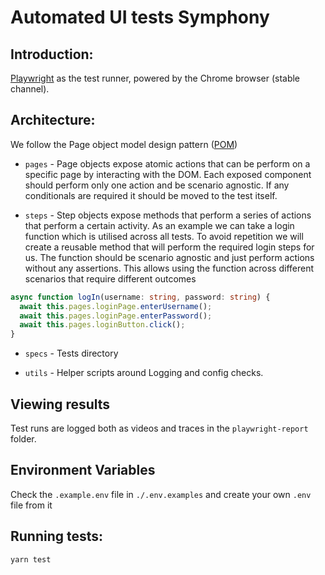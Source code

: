 # Automated UI tests Symphony

## Introduction:

[Playwright](https://playwright.dev/) as the test runner, powered by the Chrome browser (stable channel).

## Architecture:

We follow the Page object model design pattern ([POM](https://playwright.dev/docs/pom))

- `pages` - Page objects expose atomic actions that can be perform on a specific page by interacting with the DOM. Each exposed component should perform only one action and be scenario agnostic. If any conditionals are required it should be moved to the test itself.

- `steps` - Step objects expose methods that perform a series of actions that perform a certain activity. As an example we can take a login function which is utilised across all tests. To avoid repetition we will create a reusable method that will perform the required login steps for us. The function should be scenario agnostic and just perform actions without any assertions. This allows using the function across different scenarios that require different outcomes

```typescript
async function logIn(username: string, password: string) {
  await this.pages.loginPage.enterUsername();
  await this.pages.loginPage.enterPassword();
  await this.pages.loginButton.click();
}
```

- `specs` - Tests directory

- `utils` - Helper scripts around Logging and config checks.

## Viewing results

Test runs are logged both as videos and traces in the `playwright-report` folder.

## Environment Variables

Check the `.example.env` file in `./.env.examples` and create your own `.env` file from it

## Running tests:

`yarn test`
